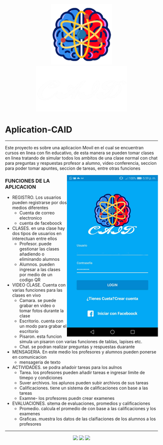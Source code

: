 <h3 align="center">
  <img src="https://github.com/JACKZON-DEVELOPER/Aplication-CAID/blob/master/app/src/main/res/drawable-xxxhdpi/logo.png" alt="CAID Logo" width="200">
  <br/>
  <img src="https://github.com/JACKZON-DEVELOPER/Aplication-CAID/blob/master/app/src/main/res/drawable-xxxhdpi/title_caid.png" alt="CAID Logo" width="300">  
</h3>

# Aplication-CAID
<hr/>

Este proyecto es sobre una aplicacion Movil en el cual se encuentran cursos en linea con fin educativo, de esta manera se pueden tomar clases en linea tratando de simular todos los ambitos de una clase normal con chat para preguntas y respuestas profesor a alumno, video conferencia, seccion para poder tomar apuntes, seccion de tareas, entre otras funciones 

   

  <div>
     <img  align='right' src="https://github.com/JACKZON-DEVELOPER/Aplication-CAID/blob/master/CAID_login.jpg" alt="Pantalla Login" width="300">     
  </div>
  



### FUNCIONES DE LA APLICACION

* REGISTRO. Los usuarios pueden registrarse por dos medios diferentes
  - Cuenta de correo electronico
  - cuenta de faceboock
* CLASES. en una clase hay dos tipos de usuarios en interectuan entre ellos 
  - Profesor. puede gestionar las clases añadiendo o eliminando alumnos 
  - Alumnos. pueden ingresar a las clases por medio de un codigo QR
* VIDEO CLASE. Cuenta con varias funciones para las clases en vivo
  - Camara. se puede grabar en video o tomar fotos durante la clase
  - Escritorio. cuenta con un modo para grabar el escritorio
  - Pisaron. esta funcion simula un pisaron con varias funciones de tablas, lapises etc.
  - Chat. se podran realizar preguntas y respuestas duarante 
* MENSAGERIA. En este medio los profesores y alumnos pueden ponerse en comunicacion
  - mensageria de texto
* ACTIVIDADES. se podra añadoir tareas para los aulnos 
  - Tarea. los profesores pueden añadir tareas e ingresar limite de timepo y condiciones
  - Suver archivos. los aplunos pueden subir archivos de sus tareas 
  - Calificaciones. tiene un sistema de calificaciones con base a las tareas 
  - Examne- los profesores puedn crear examenes
* EVALUACIONES. sitema de evaluaciones, promedios y calificaciones
  - Promedio. calcula el promedio de con base a las calificaciones y los examenes
  - Graficas. muestra los datos de las claifiaciones de los alumnos a los profesores  

<hr/>

<div align="center">
  <img src="http://img.shields.io/badge/-Java-F89820?style=flat&logo=java&logoColor=white"> 
  <img src="https://img.shields.io/badge/-Android-green?style=flat&logo=Android&logoColor=white">
  <img src="https://img.shields.io/badge/-Firebase-yellow?style=flat&logo=Firebase&logoColor=white">
  

</div>
